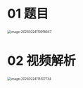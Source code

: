 # 01 题目

<img src="https://cvp.oss-cn-shanghai.aliyuncs.com/picgo/202402241139128.png" alt="image-20240224113918047" style="zoom:50%;" />



# 02 视频解析

<img src="https://cvp.oss-cn-shanghai.aliyuncs.com/picgo/202402241151035.png" alt="image-20240224115107734" style="zoom:50%;" />